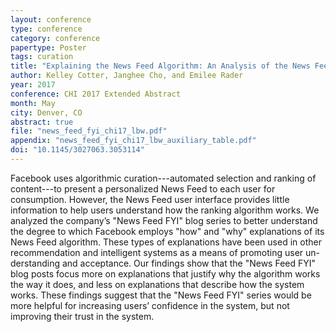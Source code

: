 ```yaml
---
layout: conference
type: conference
category: conference
papertype: Poster
tags: curation
title: "Explaining the News Feed Algorithm: An Analysis of the News Feed FYI Blog"
author: Kelley Cotter, Janghee Cho, and Emilee Rader
year: 2017
conference: CHI 2017 Extended Abstract
month: May
city: Denver, CO
abstract: true
file: "news_feed_fyi_chi17_lbw.pdf"
appendix: "news_feed_fyi_chi17_lbw_auxiliary_table.pdf"
doi: "10.1145/3027063.3053114"
---
```


Facebook uses algorithmic curation---automated selection and ranking of content---to present a personalized News Feed to each user for consumption. However, the News Feed user interface provides little information to help users understand how the ranking algorithm works. We analyzed the company’s "News Feed FYI" blog series to better understand the degree to which Facebook employs "how" and "why" explanations of its News Feed algorithm. These types of explanations have been used in other recommendation and intelligent systems as a means of promoting user un- derstanding and acceptance. Our findings show that the "News Feed FYI" blog posts focus more on explanations that justify why the algorithm works the way it does, and less on explanations that describe how the system works. These findings suggest that the "News Feed FYI" series would be more helpful for increasing users’ confidence in the system, but not improving their trust in the system.

<!-- 
acmdl: 
 -->
